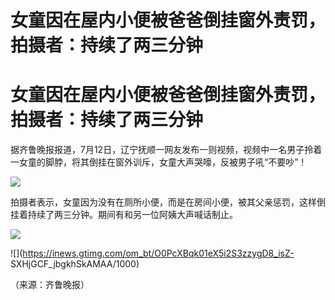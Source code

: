 # 女童因在屋内小便被爸爸倒挂窗外责罚，拍摄者：持续了两三分钟

# 女童因在屋内小便被爸爸倒挂窗外责罚，拍摄者：持续了两三分钟

据齐鲁晚报报道，7月12日，辽宁抚顺一网友发布一则视频，视频中一名男子拎着一女童的脚脖，将其倒挂在窗外训斥，女童大声哭嚎，反被男子吼“不要吵”！

![](https://inews.gtimg.com/om_bt/OvCX4HZN1adJ4Yu1Og66TKyiGbJJk_78bk9UfmxG6XmIEAA/1000)

拍摄者表示，女童因为没有在厕所小便，而是在房间小便，被其父亲惩罚，这样倒挂着持续了两三分钟。期间有和另一位阿姨大声喊话制止。

![](https://inews.gtimg.com/om_bt/OZ_qZYe6mYiaPj5JPGe79a-4yjK6_w0BzbCboB3a_Q7NcAA/1000)

![](https://inews.gtimg.com/om_bt/O0PcXBqk01eX5i2S3zzygD8_isZ-
SXHjGCF_jbgkhSkAMAA/1000)

（来源：齐鲁晚报）

